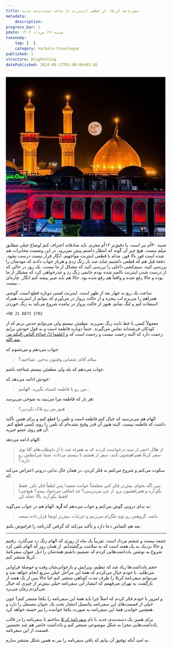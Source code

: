 ```yaml
---
title: سفرنامهٔ کربلا؛ از قطعی اینترنت تا ساخت دسته‌بندی جدید
metadata:
    description:
progress_bar: 1
pdate: شنبه ۲۷ مرداد ۱۴۰۳
taxonomy:
    tag: [  ]
    category: karbala-travelogue
published: 1
structure: BlogPosting
datePublished: 2024-08-17T01:00:00+03:30
---
```


![ حرم حضرت اباعبدالله الحسین ](holy-shrine.webp)

شنبه ۳۰اُم تیر است. یا دقیق‌تر ۱۴اُم محرم. باید صادقانه اعتراف کنم اوضاع خیلی مطابق میلم نیست. هیچ چیز آن گونه که انتظار داشتم پیش نمی‌رود. در این وضعیت مخابرات هم شده است قوز بالا قوز. مدام با قطعی اینترنت مواجهیم. انگار قرار نیست درست بشود. دفعهٔ قبل هم که قطعی داشتیم شاید صد بار زنگ زدم و هربار جواب دادند که مودمتان را بررسی کنید، سیم‌کشی داخلی را بررسی کنید که مشکل از ما نیست. یک روز در حالی که از درست شدن اینترنت ناامید شده بودم خانمی زنگ زد و عذرخواهی کرد که مشکل از ما بوده و حالا رفع شده و واقعاً هم رفع شده بود. حالا هم باید صبر پیشه کنم انگار. چاره‌ای نیست…

ساعت یک ربع به چهار بعد از ظهر است. اینترنت لعنتی دوباره قطع است. گوشی همراهم را می‌برم لب پنجره و از حالت پرواز در می‌آورم که بتوانم از اینترنت همراه استفاده کنم و لنگ نمانم. هنوز از حالت پرواز در نیامده شروع می‌کند به زنگ خوردن:

```
+98 21 8873 1792
```

معمولاً کسی با خط ثابت زنگ نمی‌زند. مطمئن نیستم ولی می‌توانم حدس بزنم که از کودکان فرشته‌اند تماس می‌گیرند. حتماً دوباره فاطمه است و به قول خودش برایم زحمت دارد که البته زحمت نیست و رحمت است که [و اعلموا انّ حوائج الناس الیکم من نعم الله](/blog/koodakancharity-market).

 جواب می‌دهم و می‌شنوم که:

> سلام آقای شعبانی وقتتون به‌خیر. شناختید؟

جواب می‌دهم که بله ولی مطمئن نیستم شناخته باشم. 

خودش ادامه می‌دهد که:

> من رو با فاطمه اشتباه نگیرید. الهامم…

هر بار که فاطمه مرا می‌بیند به شوخی می‌پرسد:

> هنوز من رو بلاک نکردین؟

الهام هم می‌ترسید که خیال کنم فاطمه است و تلفن را قطع کنم و برای همین تأکید داشت که فاطمه نیست. البته هنوز آن قدر وقیح نشده‌ام که تلفن را روی کسی قطع کنم. آن هم روی عضو خیریه.

الهام ادامه می‌دهد:

> از هلال احمر از سید درخواست کردند که به همراه چند تا از داوطلب‌های آقا توی سفر کربلا همراهیشون کنند. سفر از هشتم تا بیستم مرداده. شما شرایطش رو دارید؟

سکوت می‌کنم و شروع می‌کنم به فکر کردن. در همان حال ندایی درونی اعتراض می‌کند که:

> ببین اگه بخوای بیش‌تر فکر کنی مطمئناً جوابت منفیه! پس لطفاً فکر نکن. فقط بگو آره و همراهشون برو. از چی می‌ترسی؟ چه اتفاقی می‌خواد بیفته؟ هیچ‌چی! فقط بگو آره. یالّا عجله کن! 

به ندای درونی گوش می‌کنم و جواب می‌دهم که **آره**. الهام هم در جواب می‌گوید:

> باشه. گروهش رو توی تلگرام می‌زنیم و جزئیات بیش‌تر اونجا قرار داده میشه.

بعد هم التماس دعا دارد و تأکید می‌کند که گرفتن گذرنامه را فراموش نکنم.

***

جمعه بیست و ششم مرداد است. تقریباً یک ماه از روزی که الهام زنگ زد می‌گذرد. رفتیم و حالا نزدیک به یک هفته است که به سلامت برگشته‌ایم. از همان روز که الهام تلفن کرد شروع به نوشتن یادداشت‌هایی کردم که تصمیم داشتم همه‌ٔ‌شان را ذیل عنوان سفرنامهٔ کربلا منتشر کنم.

حجم یادداشت‌ها زیاد شد که تنظیم، ویرایش و بازخوانی‌شان وقت و حوصلهٔ فراوانی می‌طلبد. با خودم خیال می‌کردم که همهٔ این مراحل خیلی سریع انجام خواهد شد و می‌توانم سفرنامهٔ کربلا را ظرف مدت کوتاهی منتشر کنم اما حالا پس از یک هفته از بازگشت به تهران می‌فهمم که انتشار این سفرنامه خیلی بیش‌تر از چیزی که خیال می‌کردم زمان می‌برد. 

و امروز با خودم فکر کردم که اصلاً چرا باید همهٔ این سفرنامه را یکجا منتشر کنم؟ چون خیلی از قسمت‌های این سفرنامه پتانسیل انتشار تحت یک عنوان مستقل را دارد و همچنین خواندن همهٔ این سفرنامه به صورت یکجا خواننده را نیز خسته خواهد کرد.

برای همین یک دسته‌بندی جدید با نام [سفرنامه‌ٔ‌ کربلا](/categories/karbala-travelogue) ساختم تا سفرنامه را در قالب یادداشت‌هایی مجزا به شکل موضوعی منتشر کنم و یادداشت حاضر هم شد نخستین قسمت از این سفرنامه. 

به امید آنکه توفیق آن بیابم که باقی سفرنامه را نیز به همین شکل منتشر سازم.